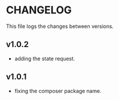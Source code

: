 # CHANGELOG

This file logs the changes between versions.

## v1.0.2

* adding the state request.

## v1.0.1

* fixing the composer package name.
